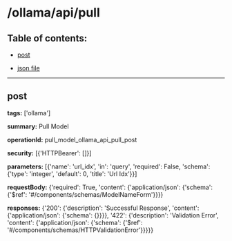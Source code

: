 # /ollama/api/pull

## Table of contents:
- [post](#post)

- [json file](./_ollama_api_pull.json)

---
<a name="post"></a>
## post

**tags:** ['ollama']

**summary:** Pull Model

**operationId:** pull_model_ollama_api_pull_post

**security:** [{'HTTPBearer': []}]

**parameters:** [{'name': 'url_idx', 'in': 'query', 'required': False, 'schema': {'type': 'integer', 'default': 0, 'title': 'Url Idx'}}]

**requestBody:** {'required': True, 'content': {'application/json': {'schema': {'$ref': '#/components/schemas/ModelNameForm'}}}}

**responses:** {'200': {'description': 'Successful Response', 'content': {'application/json': {'schema': {}}}}, '422': {'description': 'Validation Error', 'content': {'application/json': {'schema': {'$ref': '#/components/schemas/HTTPValidationError'}}}}}

